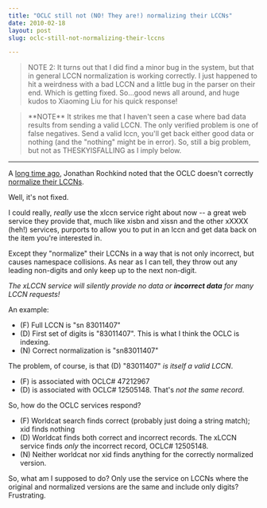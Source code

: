 ```yaml
---
title: "OCLC still not (NO! They are!) normalizing their LCCNs"
date: 2010-02-18
layout: post
slug: oclc-still-not-normalizing-their-lccns

---
```


<blockquote>NOTE 2: It turns out that I did find a minor bug in the system, but that in general LCCN normalization is working correctly. I just happened to hit a weirdness with a bad LCCN and a little bug in the parser on their end. Which is getting fixed. So...good news all around, and huge kudos to
Xiaoming Liu for his quick response!
</blockquote>

<blockquote>**NOTE** It strikes me that I haven't seen a case where bad data results from sending a valid LCCN. The only verified problem is one of false negatives. Send a valid lccn, you'll get back either good data or nothing (and the "nothing" might be in error). So, still a big problem, but not as THESKYISFALLING as I imply below.</blockquote>

***

A [long time ago](http://bibwild.wordpress.com/2009/03/11/normalize-your-lccns/), Jonathan Rochkind noted that the OCLC doesn't correctly [normalize their LCCNs](http://www.loc.gov/marc/lccn-namespace.html).

Well, it's not fixed.

I could really, *really* use the xlccn service right about now -- a great web service they provide that, much like xisbn and xissn and the other xXXXX (heh!) services, purports to allow you to put in an lccn and get data back on the item you're interested in.

Except they "normalize" their LCCNs in a way that is not only incorrect, but causes namespace collisions. As near as I can tell, they throw out any leading non-digits and only keep up to the next non-digit.

_The xLCCN service will silently provide no data or **incorrect data** for many LCCN requests!_

An example:

  * (F) Full LCCN is "sn 83011407"
  * (D) First set of digits is "83011407". This is what I think the OCLC is indexing.
  * (N) Correct normalization is "sn83011407"

The problem, of course, is that (D) "83011407" _is itself a valid LCCN_.

  * (F) is associated with OCLC# 47212967
  * (D) is associated with OCLC# 12505148. That's _not the same record_.

So, how do the OCLC services respond?

  * (F) Worldcat search finds correct (probably just doing a string match); xid finds nothing
  * (D) Worldcat finds both correct and incorrect records. The xLCCN service finds *only* the incorrect record, OCLC# 12505148.
  * (N) Neither worldcat nor xid finds anything for the correctly normalized version.

So, what am I supposed to do? Only use the service on LCCNs where the original
and normalized versions are the same and include only digits? Frustrating.
